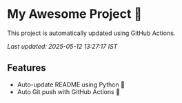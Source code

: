 # My Awesome Project 🚀

This project is automatically updated using GitHub Actions.

_Last updated: 2025-05-12 13:27:17 IST_

## Features
- Auto-update README using Python 🐍
- Auto Git push with GitHub Actions 🤖
